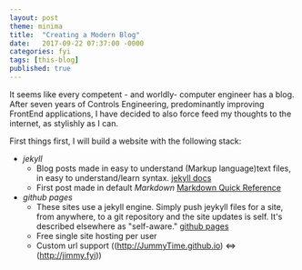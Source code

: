 ```yaml
---
layout: post
theme: minima
title:  "Creating a Modern Blog"
date:   2017-09-22 07:37:00 -0000
categories: fyi
tags: [this-blog]
published: true
---
```

<!-- excerpt -->
It seems like every competent - and worldly- computer engineer has a blog. After seven years of Controls Engineering, predominantly improving FrontEnd applications, I have decided to also force feed my thoughts to the internet, as stylishly as I can.
<!-- excerpt -->

First things first,  I will build a website with the following stack:
- *jekyll*
  - Blog posts made in easy to understand (Markup language)text files, in easy to understand/learn syntax. [jekyll docs][jekyll-docs]
  - First post made in default *Markdown* [Markdown Quick Reference][Markdown-qr]
- *github pages*
  - These sites use a jekyll engine. Simply push jeykyll files for a site, from anywhere, to a git repository and the site updates is self. It's described elsewhere as "self-aware." [github pages][github-pages]
  - Free single site hosting per user
  - Custom url support ((http://JummyTime.github.io) <=> (http://jimmy.fyi))

[jekyll-docs]: https://jekyllrb.com/docs/home
[Markdown-qr]: https://github.com/adam-p/markdown-here/wiki/Markdown-Cheatsheet
[github-pages]:https://pages.github.com/
